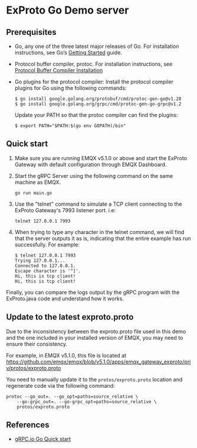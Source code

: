 # ExProto Go Demo server

## Prerequisites

- Go, any one of the three latest major releases of Go.
  For installation instructions, see Go’s [Getting Started](https://go.dev/doc/install) guide.

- Protocol buffer compiler, protoc.
  For installation instructions, see [Protocol Buffer Compiler Installation](https://grpc.io/docs/protoc-installation/)

- Go plugins for the protocol compiler:
  Install the protocol compiler plugins for Go using the following commands:
  ```
  $ go install google.golang.org/protobuf/cmd/protoc-gen-go@v1.28
  $ go install google.golang.org/grpc/cmd/protoc-gen-go-grpc@v1.2
  ```
  Update your PATH so that the protoc compiler can find the plugins:
  ```
  $ export PATH="$PATH:$(go env GOPATH)/bin"
  ```

## Quick start

1. Make sure you are running EMQX v5.1.0 or above and start the ExProto Gateway with default
   configuration through EMQX Dashboard.

2. Start the gRPC Server using the following command on the same machine as EMQX.
   ```
   go run main.go
   ```

3. Use the "telnet" command to simulate a TCP client connecting to the ExProto Gateway's 7993
   listener port. i.e:

   ```
   telnet 127.0.0.1 7993
   ```

4. When trying to type any character in the telnet command, we will find that the server outputs
   it as is, indicating that the entire example has run successfully. For example:

   ```
   $ telnet 127.0.0.1 7993
   Trying 127.0.0.1...
   Connected to 127.0.0.1.
   Escape character is '^]'.
   Hi, this is tcp client!
   Hi, this is tcp client!
   ```

Finally, you can compare the logs output by the gRPC program with the ExProto.java code
and understand how it works.


## Update to the latest exproto.proto

Due to the inconsistency between the exproto.proto file used in this demo and the one included
in your installed version of EMQX, you may need to ensure their consistency.

For example, in EMQX v5.1.0, this file is located at
https://github.com/emqx/emqx/blob/v5.1.0/apps/emqx_gateway_exproto/priv/protos/exproto.proto

You need to manually update it to the `protos/exproto.proto` location and
regenerate code via the following command:

```
protoc --go_out=. --go_opt=paths=source_relative \
    --go-grpc_out=. --go-grpc_opt=paths=source_relative \
    protos/exproto.proto
```

## References

- [gRPC.io Go Quick start](https://grpc.io/docs/languages/go/quickstart/)
